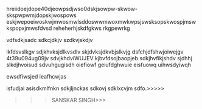 hreiidoejdope40djeowpsdjwso0dskjsowpw-skwow-skspwpwmjdopskjwospows
eskjwepoeiwoskwjmwosmwlsddoswwmwoxmwkwpsjswsksopskwospjmswkspopxjmwsfdvsd 
reheherhjskdfgkws
rkgpewrkg

vdfsdkjsadc
sdkcjdkjv
szdkvjskdjv

lkfdsvslkgv
sdjkhvksjdlkvsdlv
skjdvksjdkvbjslkvjg
dsfchjdfshwjoiwejgv
4t39u094ug09jv
sdvjkhdviWUJEV
kjbvfdsojbaopjeb
sdkjhvfikjshdv
sjdhhj
slkdjhvoisud
sdvuhgugisdh
oiefiowf
geiufdghwuie
eisfuowq
uihwsdyiwqh

ewsdfiwsjed
ieafhcwjas


isfudjai
asisdkmlfnkn
sdkjljnckas
sdkovj
sdklxcvjm
sdfo.>>>>>

>>>
>>>SANSKAR SINGH>>>

